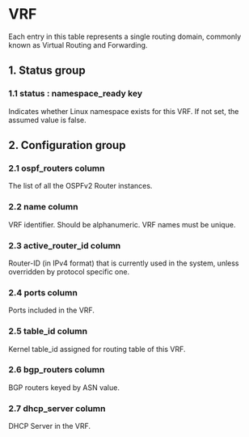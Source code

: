 # VRF

Each entry in this table represents a single routing domain, commonly known as
Virtual Routing and Forwarding.

## 1. Status group

### 1.1 status : namespace_ready key

Indicates whether Linux namespace exists for this VRF. If not set, the assumed
value is false.

## 2. Configuration group

### 2.1 ospf_routers column

The list of all the OSPFv2 Router instances.

### 2.2 name column

VRF identifier. Should be alphanumeric. VRF names must be unique.

### 2.3 active_router_id column

Router-ID (in IPv4 format) that is currently used in the system, unless
overridden by protocol specific one.

### 2.4 ports column

Ports included in the VRF.

### 2.5 table_id column

Kernel table_id assigned for routing table of this VRF.

### 2.6 bgp_routers column

BGP routers keyed by ASN value.

### 2.7 dhcp_server column

DHCP Server in the VRF.

